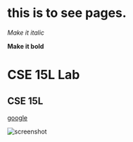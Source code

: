 # this is to see pages.


_Make it italic_

__Make it bold__ 


# CSE 15L Lab

## CSE 15L 

[google](https://www.google.com/)


![screenshot](C:\Users\daniel\OneDrive\Documents\GitHub\cse15l-labs-fa22\cselab0ss.png)
